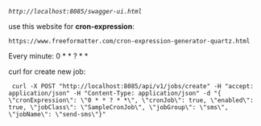 _`http://localhost:8085/swagger-ui.html`_

use this website for **cron-expression**:

`https://www.freeformatter.com/cron-expression-generator-quartz.html`

Every minute:  0 * * ? * *

curl for create new job: </br>
 
` curl -X POST "http://localhost:8085/api/v1/jobs/create" -H "accept: application/json" -H "Content-Type: application/json" -d "{ \"cronExpression\": \"0 * * ? * *\", \"cronJob\": true, \"enabled\": true, \"jobClass\": \"SampleCronJob\", \"jobGroup\": \"sms\", \"jobName\": \"send-sms\"}"`